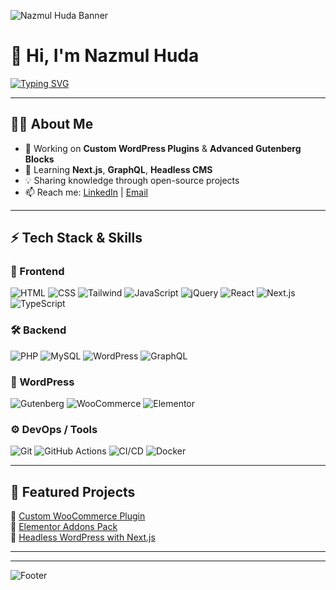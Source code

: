 <!-- Banner -->
![Nazmul Huda Banner](https://capsule-render.vercel.app/api?type=waving&color=0:00c6ff,100:0072ff&height=200&section=header&text=Nazmul%20Huda%20🚀&fontSize=40&fontColor=fff&animation=fadeIn)

# 👋 Hi, I'm Nazmul Huda  

[![Typing SVG](https://readme-typing-svg.herokuapp.com?size=45&duration=4000&pause=1000&center=true&vCenter=true&width=900&height=80&lines=WordPress+Plugin+Developer;Gutenberg+Block+Developer;Next.js+%26+Headless+WordPress;Full+Stack+Web+Developer&font=Fira+Code&weight=700&color=5da9ff)](https://git.io/typing-svg)


---

## 🧑‍💻 About Me
- 🔭 Working on **Custom WordPress Plugins** & **Advanced Gutenberg Blocks**  
- 🌱 Learning **Next.js**, **GraphQL**, **Headless CMS**  
- 💡 Sharing knowledge through open-source projects  
- 📫 Reach me: [LinkedIn](https://www.linkedin.com/in/nazmul-huda-wp/) | [Email](mailto:thankyounayem1@gmail.com)  

---

## ⚡ Tech Stack & Skills  

### 🎨 Frontend
![HTML](https://img.shields.io/badge/HTML5-E34F26?logo=html5&logoColor=fff&style=for-the-badge)
![CSS](https://img.shields.io/badge/CSS3-1572B6?logo=css3&logoColor=fff&style=for-the-badge)
![Tailwind](https://img.shields.io/badge/TailwindCSS-38B2AC?logo=tailwind-css&logoColor=fff&style=for-the-badge)
![JavaScript](https://img.shields.io/badge/JavaScript-F7DF1E?logo=javascript&logoColor=000&style=for-the-badge)
![jQuery](https://img.shields.io/badge/jQuery-0769AD?logo=jquery&logoColor=fff&style=for-the-badge)
![React](https://img.shields.io/badge/React-20232A?logo=react&logoColor=61DAFB&style=for-the-badge)
![Next.js](https://img.shields.io/badge/Next.js-000000?logo=next.js&logoColor=fff&style=for-the-badge)
![TypeScript](https://img.shields.io/badge/TypeScript-007ACC?logo=typescript&logoColor=fff&style=for-the-badge)

### 🛠 Backend
![PHP](https://img.shields.io/badge/PHP-777BB4?logo=php&logoColor=fff&style=for-the-badge)
![MySQL](https://img.shields.io/badge/MySQL-4479A1?logo=mysql&logoColor=fff&style=for-the-badge)
![WordPress](https://img.shields.io/badge/WordPress-21759B?logo=wordpress&logoColor=fff&style=for-the-badge)
![GraphQL](https://img.shields.io/badge/GraphQL-E10098?logo=graphql&logoColor=fff&style=for-the-badge)

### 🧩 WordPress
![Gutenberg](https://img.shields.io/badge/Gutenberg-000?logo=wordpress&logoColor=fff&style=for-the-badge)
![WooCommerce](https://img.shields.io/badge/WooCommerce-96588A?logo=woocommerce&logoColor=fff&style=for-the-badge)
![Elementor](https://img.shields.io/badge/Elementor-92003B?logo=elementor&logoColor=fff&style=for-the-badge)

### ⚙️ DevOps / Tools
![Git](https://img.shields.io/badge/Git-F05032?logo=git&logoColor=fff&style=for-the-badge)
![GitHub Actions](https://img.shields.io/badge/GitHub%20Actions-2088FF?logo=github-actions&logoColor=fff&style=for-the-badge)
![CI/CD](https://img.shields.io/badge/CI%2FCD-3C873A?logo=githubactions&logoColor=fff&style=for-the-badge)
![Docker](https://img.shields.io/badge/Docker-2496ED?logo=docker&logoColor=fff&style=for-the-badge)


---


## 🚀 Featured Projects
🔹 [Custom WooCommerce Plugin](https://github.com/nazmulhuda/woocommerce-plugin)  
🔹 [Elementor Addons Pack](https://github.com/nazmulhuda/elementor-addons)  
🔹 [Headless WordPress with Next.js](https://github.com/nazmulhuda/headless-nextjs-wp)  

---


---

![Footer](https://capsule-render.vercel.app/api?type=waving&color=0:0072ff,100:00c6ff&height=120&section=footer)
